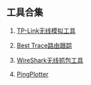 ## 工具合集

1. [TP-Link无线模拟工具](https://service.tp-link.com.cn/detail_download_3382.html)

2. [Best Trace路由跟踪](https://service.tp-link.com.cn/detail_download_3382.html)

3. [WireShark无线抓包工具](https://www.wireshark.org/download.html)

4. [PingPlotter](https://pingplotter.com/download/)